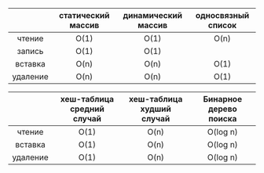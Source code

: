 |          | статический массив | динамический массив | односвязный список | 
|:--------:|:------------------:|:-------------------:|:------------------:|
|  чтение  |        O(1)        |        O(1)         |        O(n)        | 
|  запись  |        O(1)        |        O(1)         |                    | 
| вставка  |        O(n)        |        O(n)         |        O(1)        | 
| удаление |        O(n)        |        O(n)         |        O(1)        | 

|          | хеш-таблица средний случай | хеш-таблица худший случай | Бинарное дерево поиска |
|:--------:|:--------------------------:|:-------------------------:|:----------------------:|
|  чтение  |            O(1)            |           O(n)            |        O(log n)        |
| вставка  |            O(1)            |           O(n)            |        O(log n)        |
| удаление |            O(1)            |           O(n)            |        O(log n)        |
